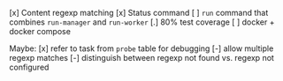 [x] Content regexp matching
[x] Status command
[ ] `run` command that combines `run-manager` and `run-worker`
[.] 80% test coverage
[ ] docker + docker compose

Maybe:
[x] refer to task from `probe` table for debugging
[-] allow multiple regexp matches
[-] distinguish between regexp not found vs. regexp not configured